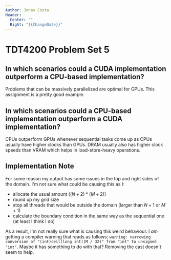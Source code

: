```yaml
---
Author: Jonas Costa
Header:
  Center: ""
  Right: "{{ChangeDate}}"
---
```


# TDT4200 Problem Set 5

## In which scenarios could a CUDA implementation outperform a CPU-based implementation?

Problems that can be massively parallelized are optimal for GPUs. This assignment is a pretty good example.

## In which scenarios could a CPU-based implementation outperform a CUDA implementation?

CPUs outperform GPUs whenever sequential tasks come up as CPUs usually have higher clocks than GPUs. DRAM usually also has higher clock speeds than VRAM which helps in load-store-heavy operations.

## Implementation Note

For some reason my output has some issues in the top and right sides of the domain. I'm not sure what could be causing this as I:

- allocate the usual amount ($(N + 2) * (M + 2)$)
- round up my grid size
- stop all threads that would be outside the domain (larger than $N + 1$ or $M + 1$)
- calculate the boundary condition in the same way as the sequential one (at least I think I do)

As a result, I'm not really sure what is causing this weird behaviour. I *am* getting a compiler warning that reads as follows: `warning: narrowing conversion of "(int)ceil(long int)(M / 32)" from "int" to unsigned "int"`. Maybe it has something to do with that? Removing the cast doesn't seem to help.

<div style="break-after:page"></div>
